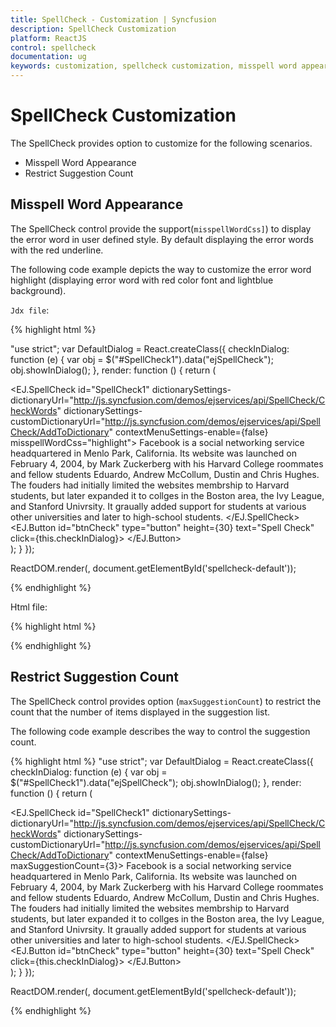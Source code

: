 ```yaml
---
title: SpellCheck - Customization | Syncfusion
description: SpellCheck Customization
platform: ReactJS
control: spellcheck
documentation: ug
keywords: customization, spellcheck customization, misspell word appearance, restrict suggestion count
---
```

# SpellCheck Customization

The SpellCheck provides option to customize for the following scenarios.

* Misspell Word Appearance
* Restrict Suggestion Count
    
## Misspell Word Appearance

The SpellCheck control provide the support(`misspellWordCss]`) to display the error word in user defined style. By default displaying the error words with the red underline. 

The following code example depicts the way to customize the error word highlight (displaying error word with red color font and lightblue background).

`Jdx file`:

{% highlight html %}

"use strict";
var DefaultDialog = React.createClass({
    checkInDialog: function (e) {
        var obj = $("#SpellCheck1").data("ejSpellCheck");
        obj.showInDialog();
    },
    render: function () {
        return (
        <div id="dialog_default">
            <EJ.SpellCheck id="SpellCheck1" dictionarySettings-dictionaryUrl="http://js.syncfusion.com/demos/ejservices/api/SpellCheck/CheckWords" dictionarySettings-customDictionaryUrl="http://js.syncfusion.com/demos/ejservices/api/SpellCheck/AddToDictionary" contextMenuSettings-enable={false} misspellWordCss="highlight">
                Facebook is a social networking service headquartered in Menlo Park, California. Its website was launched on February 4, 2004, by Mark Zuckerberg with his Harvard College roommates and fellow students Eduardo, Andrew McCollum, Dustin and Chris Hughes.
                The fouders had initially limited the websites membrship to Harvard students, but later expanded it to collges in the Boston area, the Ivy League, and Stanford Univrsity. It graually added support for students at various other universities and later to high-school students.
            </EJ.SpellCheck>
            <EJ.Button id="btnCheck" type="button" height={30} text="Spell Check" click={this.checkInDialog}>
            </EJ.Button>
        </div>
        );
    }
});

ReactDOM.render(<DefaultDialog />, document.getElementById('spellcheck-default'));

{% endhighlight %}

Html file:

{% highlight html %}

<style>
    .highlight {
        background-color: lightblue;
        color: red;
    }
</style>

{% endhighlight %}

## Restrict Suggestion Count

The SpellCheck control provides option (`maxSuggestionCount`) to restrict the count that the number of items displayed in the suggestion list.

The following code example describes the way to control the suggestion count.

{% highlight html %}
    "use strict";
var DefaultDialog = React.createClass({
    checkInDialog: function (e) {
        var obj = $("#SpellCheck1").data("ejSpellCheck");
        obj.showInDialog();
    },
    render: function () {
        return (
        <div id="dialog_default">
            <EJ.SpellCheck id="SpellCheck1" dictionarySettings-dictionaryUrl="http://js.syncfusion.com/demos/ejservices/api/SpellCheck/CheckWords" dictionarySettings-customDictionaryUrl="http://js.syncfusion.com/demos/ejservices/api/SpellCheck/AddToDictionary" contextMenuSettings-enable={false} maxSuggestionCount={3}>
                Facebook is a social networking service headquartered in Menlo Park, California. Its website was launched on February 4, 2004, by Mark Zuckerberg with his Harvard College roommates and fellow students Eduardo, Andrew McCollum, Dustin and Chris Hughes.
                The fouders had initially limited the websites membrship to Harvard students, but later expanded it to collges in the Boston area, the Ivy League, and Stanford Univrsity. It graually added support for students at various other universities and later to high-school students.
            </EJ.SpellCheck>
            <EJ.Button id="btnCheck" type="button" height={30} text="Spell Check" click={this.checkInDialog}>
            </EJ.Button>
        </div>
        );
    }
});

ReactDOM.render(<DefaultDialog />, document.getElementById('spellcheck-default'));

{% endhighlight %}